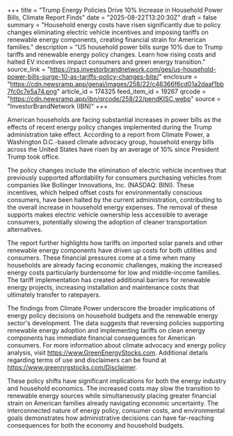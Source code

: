 +++
title = "Trump Energy Policies Drive 10% Increase in Household Power Bills, Climate Report Finds"
date = "2025-08-22T13:20:30Z"
draft = false
summary = "Household energy costs have risen significantly due to policy changes eliminating electric vehicle incentives and imposing tariffs on renewable energy components, creating financial strain for American families."
description = "US household power bills surge 10% due to Trump tariffs and renewable energy policy changes. Learn how rising costs and halted EV incentives impact consumers and green energy transition."
source_link = "https://rss.investorbrandnetwork.com/ges/us-household-power-bills-surge-10-as-tariffs-policy-changes-bite/"
enclosure = "https://cdn.newsramp.app/genai/images/258/22/c46366f6cd01a2daaf1bb7fc0c7e5a74.png"
article_id = 174325
feed_item_id = 19267
qrcode = "https://cdn.newsramp.app/ibn/qrcode/258/22/pendKISC.webp"
source = "InvestorBrandNetwork (IBN)"
+++

<p>American households are facing substantial increases in power bills as the effects of recent energy policy changes implemented during the Trump administration take effect. According to a report from Climate Power, a Washington D.C.-based climate advocacy group, household energy bills across the United States have risen by an average of 10% since President Trump took office.</p><p>The policy changes include the elimination of electric vehicle incentives that previously supported affordability for consumers purchasing vehicles from companies like Bollinger Innovations, Inc. (NASDAQ: BINI). These incentives, which helped offset costs for environmentally conscious consumers, have been halted by the current administration, contributing to the overall increase in household energy expenses. The removal of these supports makes electric vehicle ownership less accessible to average consumers, potentially slowing the adoption of cleaner transportation alternatives.</p><p>The report further highlights how tariffs on imported solar panels and other renewable energy components have driven up costs for both utilities and consumers. These financial pressures come at a time when many households are already facing economic challenges, making the increased energy costs particularly burdensome for low and middle-income families. The tariff implementation has created additional barriers for renewable energy projects, increasing installation and maintenance costs that ultimately transfer to ratepayers.</p><p>The findings from Climate Power underscore the broader implications of energy policy decisions on household budgets and the renewable energy sector's development. The data suggests that reversing policies supporting renewable energy adoption and implementing tariffs on clean energy components has immediate financial consequences for American consumers. For more information about climate advocacy and energy policy analysis, visit <a href="https://www.GreenEnergyStocks.com" rel="nofollow" target="_blank">https://www.GreenEnergyStocks.com</a>. Additional details regarding terms of use and disclaimers can be found at <a href="https://www.greennrgstocks.com/Disclaimer" rel="nofollow" target="_blank">https://www.greennrgstocks.com/Disclaimer</a>.</p><p>These policy shifts have significant implications for both the energy industry and household economics. The increased costs may slow the transition to renewable energy sources while simultaneously placing greater financial strain on American families already navigating economic uncertainty. The interconnected nature of energy policy, consumer costs, and environmental goals demonstrates how administrative decisions can have far-reaching consequences for both the economy and household budgets.</p>